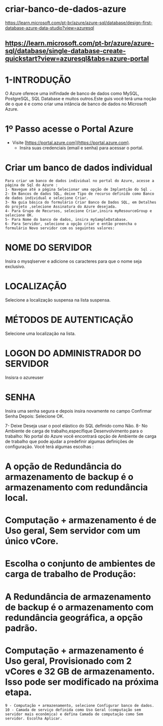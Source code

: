 # criar-banco-de-dados-azure
https://learn.microsoft.com/pt-br/azure/azure-sql/database/design-first-database-azure-data-studio?view=azuresql

## https://learn.microsoft.com/pt-br/azure/azure-sql/database/single-database-create-quickstart?view=azuresql&tabs=azure-portal

# 1-INTRODUÇÃO
O Azure oferece uma inifindade de banco de dados como MySQL, PostgreSQL, SQL Database e muitos  outros.Este guis você terá uma noção de o que é e como criar uma intância de banco de dados no Microsoft Azure.

# 1º Passo acesse o Portal Azure
- Visite [https://portal.azure.com](https://portal.azure.com).
   - Insira suas credenciais (email e senha) para acessar o portal.
# Criar um banco de dados individual
    Para criar um banco de dados individual no portal do Azure, acesse a página de Sql do Azure :
    1- Navegue até a página Selecionar uma opção de Implantção do Sql .
    2- Em Bancos de dados SQL, deixe Tipo de recurso definido como Banco de dados individual e selecione Criar.
    3- Na guia básica do formulário Criar Banco de Dados SQL, em Detalhes do projeto ,selecione Assinatura do Azure desejada.
    4- Para Grupo de Recursos, selecione Criar,insira myResourceGroup e selecione OK.
    5- Para Nome do banco de dados, insira mySampleDatabase.
    6- Para Servidor, selecione a opção criar e então preencha o formulário Novo servidor com os seguintes valores:
# NOME DO SERVIDOR
Insira o mysqlserver e adicione os caracteres para que o nome seja exclusivo.
# LOCALIZAÇÃO
Selecione a localização suspensa na lista suspensa.
# MÉTODOS DE AUTENTICAÇÃO
Selecione uma localização na lista.
# LOGON DO ADMINISTRADOR DO SERVIDOR
Insisra o azureuser
# SENHA
Insira uma senha segura e depois insira novamente no campo Confirmar Senha
Depois:
Selecione OK.

  
   7- Deixe Deseja usar o pool elástico do SQL definido como Não.
   8- No Ambiente de carga de trabalho,específique Desenvolvimento para o trabalho:
   No portal do Azure você encontrará opção de Ambiente de carga de trabalho que pode ajudar a predefinir algumas definições de configuração. 
   Você terá algumas escolhas :
# A opção de Redundância do armazenamento de backup é o armazenamento com redundância local. 
# Computação + armazenamento é de Uso geral, Sem servidor com um único vCore.
# Escolha o conjunto de ambientes de carga de trabalho de Produção:

#    A Redundância de armazenamento de backup é o armazenamento com redundância geográfica, a opção padrão.
#    Computação + armazenamento é Uso geral, Provisionado com 2 vCores e 32 GB de armazenamento. Isso pode ser modificado na próxima etapa.
    9 - Computação + armazenamento, selecione Configurar banco de dados.
    10 - Camada de serviço definida como Uso Geral (computação sem servidor mais econômica) e defina Camada de computação como Sem servidor. Escolha Aplicar.

   
